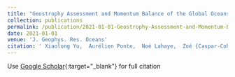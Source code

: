 ```yaml
---
title: "Geostrophy Assessment and Momentum Balance of the Global Oceans in a Tide- and Eddy-Resolving Model"
collection: publications
permalink: /publication/2021-01-01-Geostrophy-Assessment-and-Momentum-Balance-of-the-Global-Oceans-in-a-Tide-and-Eddy-Resolving-Model
date: 2021-01-01
venue: 'J. Geophys. Res. Oceans'
citation: ' Xiaolong Yu,  Aurélien Ponte,  Noé Lahaye,  Zoé {Caspar-Cohen},  Dimitris Menemenlis, &quot;Geostrophy Assessment and Momentum Balance of the Global Oceans in a Tide- and Eddy-Resolving Model.&quot; J. Geophys. Res. Oceans, 2021.'
---
```

Use [Google Scholar](https://scholar.google.com/scholar?q=Geostrophy+Assessment+and+Momentum+Balance+of+the+Global+Oceans+in+a+Tide++and+Eddy+Resolving+Model){:target="_blank"} for full citation
